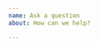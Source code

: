 ```yaml
---
name: Ask a question
about: How can we help?

---
```


<!--
Ask any questions here, but please use the appropriate templates if reporting a bug or requesting a new feature.  Thanks!
-->
